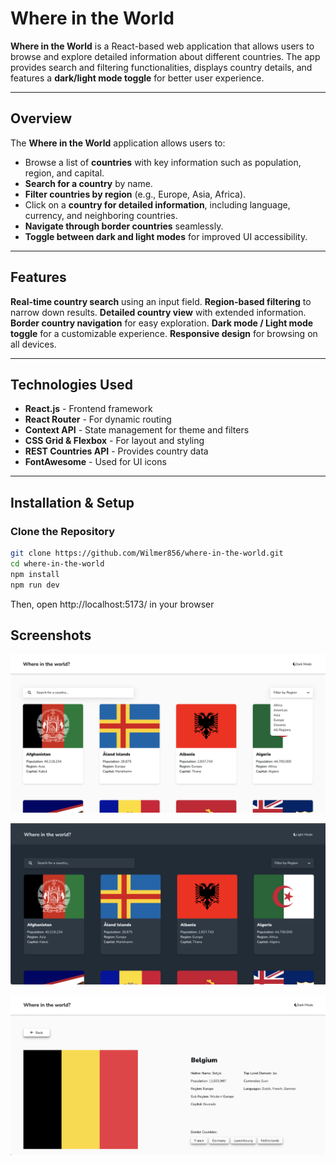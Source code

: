 # Where in the World

**Where in the World** is a React-based web application that allows users to browse and explore detailed information about different countries. The app provides search and filtering functionalities, displays country details, and features a **dark/light mode toggle** for better user experience.

---

## Overview

The **Where in the World** application allows users to:

- Browse a list of **countries** with key information such as population, region, and capital.
- **Search for a country** by name.
- **Filter countries by region** (e.g., Europe, Asia, Africa).
- Click on a **country for detailed information**, including language, currency, and neighboring countries.
- **Navigate through border countries** seamlessly.
- **Toggle between dark and light modes** for improved UI accessibility.

---

## Features

**Real-time country search** using an input field.
**Region-based filtering** to narrow down results.
**Detailed country view** with extended information.
**Border country navigation** for easy exploration.
**Dark mode / Light mode toggle** for a customizable experience.
**Responsive design** for browsing on all devices.

---

## Technologies Used

- **React.js** - Frontend framework
- **React Router** - For dynamic routing
- **Context API** - State management for theme and filters
- **CSS Grid & Flexbox** - For layout and styling
- **REST Countries API** - Provides country data
- **FontAwesome** - Used for UI icons

---

## Installation & Setup

### **Clone the Repository**

```sh
git clone https://github.com/Wilmer856/where-in-the-world.git
cd where-in-the-world
npm install
npm run dev

```

Then, open http://localhost:5173/ in your browser

## Screenshots

![Homepage](./screenshots/homepage.png)

![Dark mode Homepage](./screenshots/darkmode.png)

![Country Detail Page](./screenshots/details.png)
